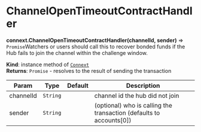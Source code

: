 # ChannelOpenTimeoutContractHandler

**connext.ChannelOpenTimeoutContractHandler\(**channelId, sender**\)** ⇒ `Promise`Watchers or users should call this to recover bonded funds if the Hub fails to join the channel within the challenge window.

**Kind**: instance method of [`Connext`](../connext-client/#Connext)  
**Returns**: `Promise` - resolves to the result of sending the transaction

| Param | Type | Default | Description |
| --- | --- | --- | --- |
| channelId | `String` |  | channel id the hub did not join |
| sender | `String` |  | \(optional\) who is calling the transaction \(defaults to accounts\[0\]\) |

